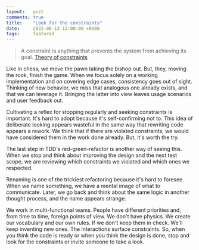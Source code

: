 ```yaml
---
layout:   post
comments: true
title:    "Look for the constraints"
date:     2022-06-13 12:00:00 +0100
tags:     featured
---
```


> A constraint is anything that prevents the system from achieving its goal.
> [Theory of constraints](https://en.wikipedia.org/wiki/Theory_of_constraints)

Like in chess, we move the pawn taking the bishop out.
But, they, moving the rook, finish the game.
When we focus solely on a working implementation and on covering edge cases,
consistency goes out of sight.
Thinking of new behavior, we miss that analogous one already exists,
and that we can leverage it.
Bringing the latter into view leaves usage scenarios and user feedback out.

Cultivating a reflex for stopping regularly and seeking constraints is important.
It's hard to adopt because it's self-confirming not to.
This idea of deliberate looking appears wasteful
in the same way that rewriting code appears a rework.
We think that if there are violated constraints,
we would have considered them in the work done already.
But, it's worth the try.

The last step in TDD's red-green-refactor is another way of seeing this.
When we stop and think about improving the design and the next test scope,
we are reviewing which constraints we violated and which ones we respected.

Renaming is one of the trickiest refactoring because it's hard to foresee.
When we name something, we have a mental image of what to communicate.
Later, we go back and think about the same logic in another thought process,
and the name appears strange.

We work in multi-functional teams.
People have different priorities and, from time to time, foreign points of view.
We don't have physics. We create our vocabulary and our own rules.
If we don't keep them in check. We'll keep inventing new ones.
The interactions surface constraints.
So, when you think the code is ready or when you think the design is done,
stop and look for the constraints or invite someone to take a look.
